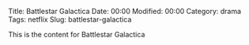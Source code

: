 Title: Battlestar Galactica
Date:  00:00
Modified:  00:00
Category: drama
Tags: netflix
Slug: battlestar-galactica

This is the content for Battlestar Galactica
